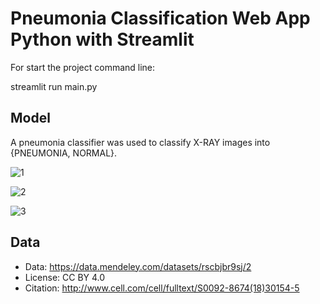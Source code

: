 # Pneumonia Classification Web App Python with Streamlit

For start the project command line:

streamlit run main.py

## Model

A pneumonia classifier was used to classify X-RAY images into {PNEUMONIA, NORMAL}.

![1](https://github.com/yldzufukk/Pneumonia-Classifier/assets/84462888/c3bb1e6d-2501-4621-8fbc-2c2923a36774)

![2](https://github.com/yldzufukk/Pneumonia-Classifier/assets/84462888/607f7c0a-6b7a-41b4-9bc4-49a94227b061)

![3](https://github.com/yldzufukk/Pneumonia-Classifier/assets/84462888/f4d1297a-1a6e-4ec2-878d-88355814fe13)


## Data

- Data: https://data.mendeley.com/datasets/rscbjbr9sj/2
- License: CC BY 4.0
- Citation: http://www.cell.com/cell/fulltext/S0092-8674(18)30154-5

